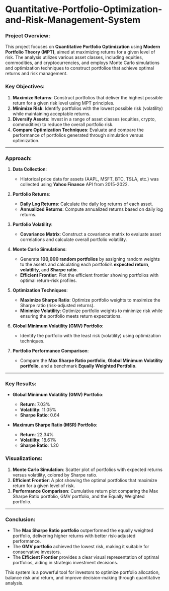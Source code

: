 # Quantitative-Portfolio-Optimization-and-Risk-Management-System

### Project Overview:
This project focuses on **Quantitative Portfolio Optimization** using **Modern Portfolio Theory (MPT)**, aimed at maximizing returns for a given level of risk. The analysis utilizes various asset classes, including equities, commodities, and cryptocurrencies, and employs Monte Carlo simulations and optimization techniques to construct portfolios that achieve optimal returns and risk management.

### Key Objectives:
1. **Maximize Returns**: Construct portfolios that deliver the highest possible return for a given risk level using MPT principles.
2. **Minimize Risk**: Identify portfolios with the lowest possible risk (volatility) while maintaining acceptable returns.
3. **Diversify Assets**: Invest in a range of asset classes (equities, crypto, commodities) to reduce the overall portfolio risk.
4. **Compare Optimization Techniques**: Evaluate and compare the performance of portfolios generated through simulation versus optimization.

---

### Approach:
1. **Data Collection**: 
   - Historical price data for assets (AAPL, MSFT, BTC, TSLA, etc.) was collected using **Yahoo Finance** API from 2015-2022.
   
2. **Portfolio Returns**:
   - **Daily Log Returns**: Calculate the daily log returns of each asset.
   - **Annualized Returns**: Compute annualized returns based on daily log returns.
   
3. **Portfolio Volatility**:
   - **Covariance Matrix**: Construct a covariance matrix to evaluate asset correlations and calculate overall portfolio volatility.

4. **Monte Carlo Simulations**:
   - Generate **100,000 random portfolios** by assigning random weights to the assets and calculating each portfolio’s **expected return**, **volatility**, and **Sharpe ratio**.
   - **Efficient Frontier**: Plot the efficient frontier showing portfolios with optimal return-risk profiles.

5. **Optimization Techniques**:
   - **Maximize Sharpe Ratio**: Optimize portfolio weights to maximize the Sharpe ratio (risk-adjusted returns).
   - **Minimize Volatility**: Optimize portfolio weights to minimize risk while ensuring the portfolio meets return expectations.

6. **Global Minimum Volatility (GMV) Portfolio**:
   - Identify the portfolio with the least risk (volatility) using optimization techniques.

7. **Portfolio Performance Comparison**:
   - Compare the **Max Sharpe Ratio portfolio**, **Global Minimum Volatility portfolio**, and a benchmark **Equally Weighted Portfolio**.

---

### Key Results:
- **Global Minimum Volatility (GMV) Portfolio**:
  - **Return**: 7.03%
  - **Volatility**: 11.05%
  - **Sharpe Ratio**: 0.64

- **Maximum Sharpe Ratio (MSR) Portfolio**:
  - **Return**: 22.34%
  - **Volatility**: 18.61%
  - **Sharpe Ratio**: 1.20

### Visualizations:
1. **Monte Carlo Simulation**: Scatter plot of portfolios with expected returns versus volatility, colored by Sharpe ratio.
2. **Efficient Frontier**: A plot showing the optimal portfolios that maximize return for a given level of risk.
3. **Performance Comparison**: Cumulative return plot comparing the Max Sharpe Ratio portfolio, GMV portfolio, and the Equally Weighted portfolio.

---

### Conclusion:
- The **Max Sharpe Ratio portfolio** outperformed the equally weighted portfolio, delivering higher returns with better risk-adjusted performance.
- The **GMV portfolio** achieved the lowest risk, making it suitable for conservative investors.
- The **Efficient Frontier** provides a clear visual representation of optimal portfolios, aiding in strategic investment decisions.
  
This system is a powerful tool for investors to optimize portfolio allocation, balance risk and return, and improve decision-making through quantitative analysis.
